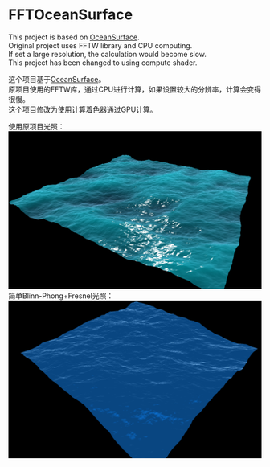 # FFTOceanSurface
This project is based on [OceanSurface](https://github.com/jiasli/OceanSurface).  
Original project uses FFTW library and CPU computing.  
If set a large resolution, the calculation would become slow.  
This project has been changed to using compute shader.

这个项目基于[OceanSurface](https://github.com/jiasli/OceanSurface)。  
原项目使用的FFTW库，通过CPU进行计算，如果设置较大的分辨率，计算会变得很慢。  
这个项目修改为使用计算着色器通过GPU计算。  
  
使用原项目光照：  
![使用原项目光照：](./Image/OriginalLighting.png)  
简单Blinn-Phong+Fresnel光照：  
![简单Blinn-Phong+Fresnel光照：](./Image/SimpleLighting.png)  
